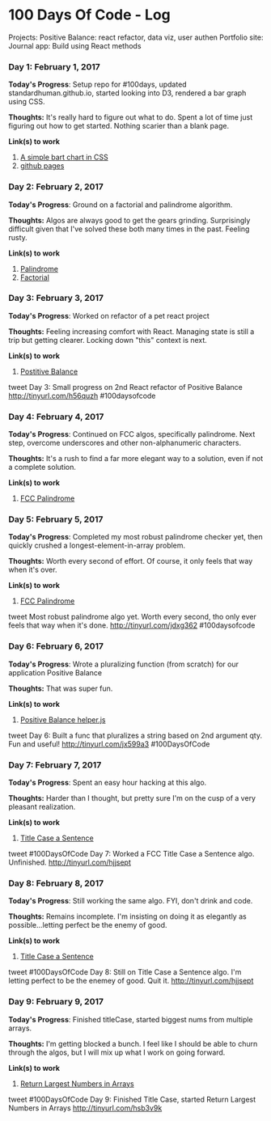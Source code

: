 # 100 Days Of Code - Log

Projects:
  Positive Balance: react refactor, data viz, user authen
  Portfolio site:
  Journal app: Build using React methods


### Day 1: February 1, 2017

**Today's Progress**: Setup repo for #100days, updated standardhuman.github.io, started looking into D3, rendered a bar graph using CSS.

**Thoughts:**
It's really hard to figure out what to do. Spent a lot of time just figuring out how to get started. Nothing scarier than a blank page.

**Link(s) to work**
1. [A simple bart chart in CSS](https://github.com/standardhuman/bar-chart)
2. [github pages](https://standardhuman.github.io)


### Day 2: February 2, 2017

**Today's Progress**: Ground on a factorial and palindrome algorithm.

**Thoughts:**
Algos are always good to get the gears grinding. Surprisingly difficult given that I've solved these both many times in the past. Feeling rusty.

**Link(s) to work**
1. [Palindrome](https://goo.gl/zrwlMo)
2. [Factorial](https://goo.gl/lmN60A)


### Day 3: February 3, 2017

**Today's Progress**: Worked on refactor of a pet react project

**Thoughts:**
Feeling increasing comfort with React. Managing state is still a trip but getting clearer. Locking down "this" context is next.

**Link(s) to work**
1. [Postitive Balance](https://github.com/standardhuman/positivebalance/)

tweet Day 3: Small progress on 2nd React refactor of Positive Balance http://tinyurl.com/h56quzh #100daysofcode


### Day 4: February 4, 2017

**Today's Progress**: Continued on FCC algos, specifically palindrome. Next step, overcome underscores and other non-alphanumeric characters.

**Thoughts:**
It's a rush to find a far more elegant way to a solution, even if not a complete solution.

**Link(s) to work**
1. [FCC Palindrome](http://tinyurl.com/jdxg362)


### Day 5: February 5, 2017

**Today's Progress**: Completed my most robust palindrome checker yet, then quickly crushed a longest-element-in-array problem.

**Thoughts:**
Worth every second of effort. Of course, it only feels that way when it's over.

**Link(s) to work**
1. [FCC Palindrome](http://tinyurl.com/jdxg362)

tweet Most robust palindrome algo yet. Worth every second, tho only ever feels that way when it's done. http://tinyurl.com/jdxg362 #100daysofcode


### Day 6: February 6, 2017

**Today's Progress**: Wrote a pluralizing function (from scratch) for our application Positive Balance

**Thoughts:** That was super fun.

**Link(s) to work**
1. [Positive Balance helper.js](http://tinyurl.com/jx599a3)

tweet Day 6: Built a func that pluralizes a string based on 2nd argument qty. Fun and useful! http://tinyurl.com/jx599a3 #100DaysOfCode

### Day 7: February 7, 2017

**Today's Progress**: Spent an easy hour hacking at this algo.

**Thoughts:** Harder than I thought, but pretty sure I'm on the cusp of a very pleasant realization.

**Link(s) to work**
1. [Title Case a Sentence](http://tinyurl.com/hjjsept)

tweet #100DaysOfCode Day 7: Worked a FCC Title Case a Sentence algo. Unfinished. http://tinyurl.com/hjjsept

### Day 8: February 8, 2017

**Today's Progress**: Still working the same algo. FYI, don't drink and code.

**Thoughts:** Remains incomplete. I'm insisting on doing it as elegantly as possible...letting perfect be the enemy of good.

**Link(s) to work**
1. [Title Case a Sentence](http://tinyurl.com/hjjsept)

tweet #100DaysOfCode Day 8: Still on Title Case a Sentence algo. I'm letting perfect to be the enemey of good. Quit it. http://tinyurl.com/hjjsept

### Day 9: February 9, 2017

**Today's Progress**: Finished titleCase, started biggest nums from multiple arrays.

**Thoughts:** I'm getting blocked a bunch. I feel like I should be able to churn through the algos, but I will mix up what I work on going forward.

**Link(s) to work**
1. [Return Largest Numbers in Arrays](http://tinyurl.com/hsb3v9k)

tweet #100DaysOfCode Day 9: Finished Title Case, started Return Largest Numbers in Arrays http://tinyurl.com/hsb3v9k
